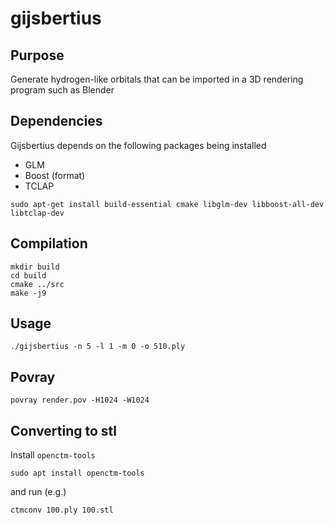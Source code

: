 # gijsbertius

## Purpose
Generate hydrogen-like orbitals that can be imported in a 3D rendering program such as Blender

## Dependencies
Gijsbertius depends on the following packages being installed
* GLM
* Boost (format)
* TCLAP

```
sudo apt-get install build-essential cmake libglm-dev libboost-all-dev libtclap-dev
```

## Compilation

```
mkdir build
cd build
cmake ../src
make -j9
```

## Usage
```
./gijsbertius -n 5 -l 1 -m 0 -o 510.ply
```

## Povray
```
povray render.pov -H1024 -W1024
```

## Converting to stl
Install `openctm-tools`
```
sudo apt install openctm-tools
```

and run (e.g.)

```
ctmconv 100.ply 100.stl

```
